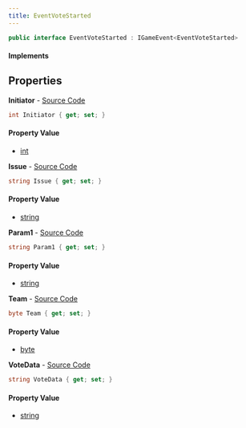 ```yaml
---
title: EventVoteStarted
---
```


```csharp
public interface EventVoteStarted : IGameEvent<EventVoteStarted>
```

#### Implements

## Properties

**Initiator** - [Source Code](https://github.com/swiftly-solution/swiftlys2/blob/main/managed/src/SwiftlyS2.Generated/GameEvents/Interfaces/EventVoteStarted.cs#L42)

```csharp
int Initiator { get; set; }
```

#### Property Value

- [int](https://learn.microsoft.com/dotnet/api/system.int32)

**Issue** - [Source Code](https://github.com/swiftly-solution/swiftlys2/blob/main/managed/src/SwiftlyS2.Generated/GameEvents/Interfaces/EventVoteStarted.cs#L20)

```csharp
string Issue { get; set; }
```

#### Property Value

- [string](https://learn.microsoft.com/dotnet/api/system.string)

**Param1** - [Source Code](https://github.com/swiftly-solution/swiftlys2/blob/main/managed/src/SwiftlyS2.Generated/GameEvents/Interfaces/EventVoteStarted.cs#L25)

```csharp
string Param1 { get; set; }
```

#### Property Value

- [string](https://learn.microsoft.com/dotnet/api/system.string)

**Team** - [Source Code](https://github.com/swiftly-solution/swiftlys2/blob/main/managed/src/SwiftlyS2.Generated/GameEvents/Interfaces/EventVoteStarted.cs#L35)

```csharp
byte Team { get; set; }
```

#### Property Value

- [byte](https://learn.microsoft.com/dotnet/api/system.byte)

**VoteData** - [Source Code](https://github.com/swiftly-solution/swiftlys2/blob/main/managed/src/SwiftlyS2.Generated/GameEvents/Interfaces/EventVoteStarted.cs#L30)

```csharp
string VoteData { get; set; }
```

#### Property Value

- [string](https://learn.microsoft.com/dotnet/api/system.string)

